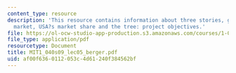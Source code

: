 ```yaml
---
content_type: resource
description: 'This resource contains information about three stories, global construction
  market, USA?s market share and the tree: project objectives.'
file: https://ol-ocw-studio-app-production.s3.amazonaws.com/courses/1-040-project-management-spring-2009/af00f6360112053c4d61240f384562bf_MIT1_040s09_lec05_berger.pdf
file_type: application/pdf
resourcetype: Document
title: MIT1_040s09_lec05_berger.pdf
uid: af00f636-0112-053c-4d61-240f384562bf
---
```


